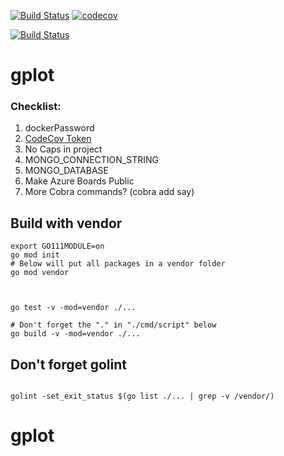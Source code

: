


[![Build Status](https://travis-ci.org/mchirico/gplot.svg?branch=master)](https://travis-ci.org/mchirico/gplot)
[![codecov](https://codecov.io/gh/mchirico/gplot/branch/master/graph/badge.svg)](https://codecov.io/gh/mchirico/gplot)

[![Build Status](https://mchirico.visualstudio.com/gplot/_apis/build/status/mchirico.gplot?branchName=master)](https://mchirico.visualstudio.com/gplot/_build/latest?definitionId=9&branchName=master)


# gplot



### Checklist:

1. dockerPassword
2. [CodeCov Token](https://codecov.io/gh/mchirico)
3. No Caps in project
4. MONGO_CONNECTION_STRING
5. MONGO_DATABASE 
6. Make Azure Boards Public
7. More Cobra commands? (cobra add say)



## Build with vendor
```
export GO111MODULE=on
go mod init
# Below will put all packages in a vendor folder
go mod vendor



go test -v -mod=vendor ./...

# Don't forget the "." in "./cmd/script" below
go build -v -mod=vendor ./...
```


## Don't forget golint

```

golint -set_exit_status $(go list ./... | grep -v /vendor/)

```


# gplot
